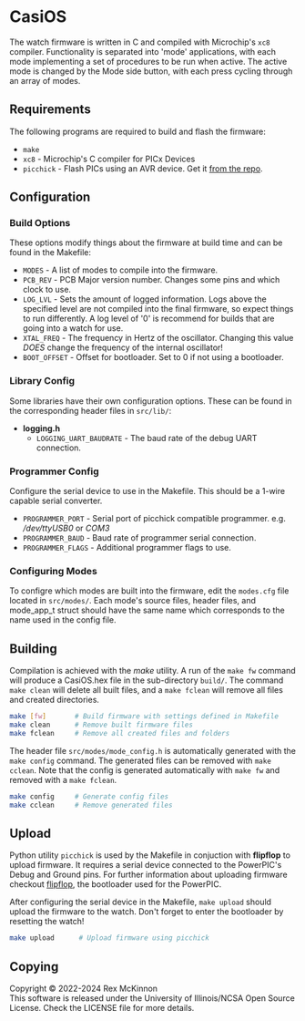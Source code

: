 # CasiOS
The watch firmware is written in C and compiled with Microchip's `xc8` compiler.
Functionality is separated into 'mode' applications, with each mode implementing
a set of procedures to be run when active. The active mode is changed by the Mode
side button, with each press cycling through an array of modes.


## Requirements
The following programs are required to build and flash the firmware:
- `make`
- `xc8` - Microchip's C compiler for PICx Devices
- `picchick` - Flash PICs using an AVR device. Get it 
[from the repo](https://github.com/rex--/picchick).


## Configuration

### Build Options
These options modify things about the firmware at build time and can be found
in the Makefile:
- `MODES` - A list of modes to compile into the firmware.
- `PCB_REV` - PCB Major version number. Changes some pins and which clock to use.
- `LOG_LVL` - Sets the amount of logged information. Logs above the specified
    level are not compiled into the final firmware, so expect things to run
    differently. A log level of '0' is recommend for builds that are going into a
    watch for use.
- `XTAL_FREQ` - The frequency in Hertz of the oscillator. Changing this value
    _DOES_ change the frequency of the internal oscillator!
- `BOOT_OFFSET` - Offset for bootloader. Set to 0 if not using a bootloader.

### Library Config
Some libraries have their own configuration options. These can be found in
the corresponding header files in `src/lib/`:
- **logging.h**
  - `LOGGING_UART_BAUDRATE` - The baud rate of the debug UART connection.

### Programmer Config
Configure the serial device to use in the Makefile. This should be a
1-wire capable serial converter.
- `PROGRAMMER_PORT` - Serial port of picchick compatible programmer. 
    e.g. _/dev/ttyUSB0_ or _COM3_
- `PROGRAMMER_BAUD` - Baud rate of programmer serial connection.
- `PROGRAMMER_FLAGS` - Additional programmer flags to use.

### Configuring Modes
To configre which modes are built into the firmware, edit the `modes.cfg`
file located in `src/modes/`. Each mode's source files, header files, and
mode_app_t struct should have the same name which corresponds to the name used
in the config file.


## Building
Compilation is achieved with the _make_ utility. A run of the `make fw` command
will produce a CasiOS.hex file in the sub-directory `build/`. The command
`make clean` will delete all built files, and a `make fclean` will remove all
files and created directories.
```sh
make [fw]       # Build firmware with settings defined in Makefile
make clean      # Remove built firmware files
make fclean     # Remove all created files and folders
```

The header file `src/modes/mode_config.h` is automatically generated with the
`make config` command. The generated files can be removed with `make cclean`.
Note that the config is generated automatically with `make fw` and removed with
a `make fclean`.
```sh
make config     # Generate config files
make cclean     # Remove generated files
```

## Upload
Python utility `picchick` is used by the Makefile in conjuction with
**flipflop** to upload firmware. It requires a serial device connected to
the PowerPIC's Debug and Ground pins. For further information about uploading
firmware checkout [flipflop](https://github.com/Rex--/flipflop), the bootloader
used for the PowerPIC.

After configuring the serial device in the Makefile, `make upload` should
upload the firmware to the watch. Don't forget to enter the bootloader by
resetting the watch!


```sh
make upload      # Upload firmware using picchick
```

## Copying
Copyright © 2022-2024 Rex McKinnon \
This software is released under the University of Illinois/NCSA Open Source
License. Check the LICENSE file for more details.
